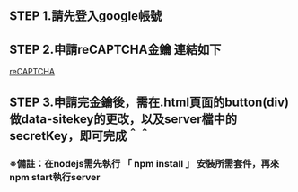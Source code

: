 ## STEP 1.請先登入google帳號
## STEP 2.申請reCAPTCHA金鑰 連結如下
[reCAPTCHA](https://www.google.com/recaptcha/admin#list)
## STEP 3.申請完金鑰後，需在.html頁面的button(div)做data-sitekey的更改，以及server檔中的secretKey，即可完成＾＾


### ※備註：在nodejs需先執行 「  npm install  」 安裝所需套件，再來npm start執行server 